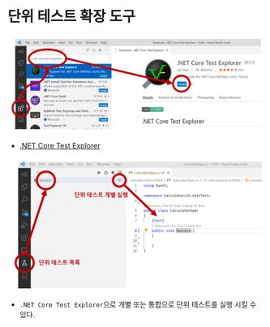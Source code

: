 # 단위 테스트 확장 도구

![](./TestExplorerInstall.png)
- [.NET Core Test Explorer](https://marketplace.visualstudio.com/items?itemName=formulahendry.dotnet-test-explorer)

![](./TestExplorer.png)
- `.NET Core Test Explorer`으로 개별 또는 통합으로 단위 테스트를 실행 시킬 수 있다.